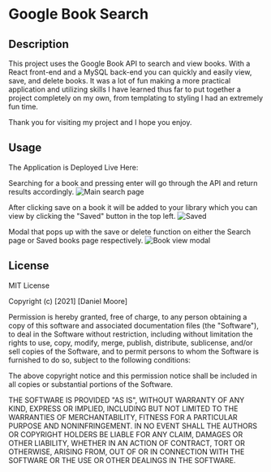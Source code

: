 # Google Book Search

## Description

This project uses the Google Book API to search and view books. With a React front-end and a MySQL back-end you can quickly and easily view, save, and delete books. It was a lot of fun making a more practical application and utilizing skills I have learned thus far to put together a project completely on my own, from templating to styling I had an extremely fun time.

Thank you for visiting my project and I hope you enjoy.

## Usage

The Application is Deployed Live Here: 

Searching for a book and pressing enter will go through the API and return results accordingly.
![Main search page](/screenshot1.PNG?raw=true)

After clicking save on a book it will be added to your library which you can view by clicking the "Saved" button in the top left.
![Saved ](/screenshot2.PNG?raw=true)

Modal that pops up with the save or delete function on either the Search page or Saved books page respectively.
![Book view modal](/screenshot3.PNG?raw=true)

## License

MIT License

Copyright (c) [2021] [Daniel Moore]

Permission is hereby granted, free of charge, to any person obtaining a copy
of this software and associated documentation files (the "Software"), to deal
in the Software without restriction, including without limitation the rights
to use, copy, modify, merge, publish, distribute, sublicense, and/or sell
copies of the Software, and to permit persons to whom the Software is
furnished to do so, subject to the following conditions:

The above copyright notice and this permission notice shall be included in all
copies or substantial portions of the Software.

THE SOFTWARE IS PROVIDED "AS IS", WITHOUT WARRANTY OF ANY KIND, EXPRESS OR
IMPLIED, INCLUDING BUT NOT LIMITED TO THE WARRANTIES OF MERCHANTABILITY,
FITNESS FOR A PARTICULAR PURPOSE AND NONINFRINGEMENT. IN NO EVENT SHALL THE
AUTHORS OR COPYRIGHT HOLDERS BE LIABLE FOR ANY CLAIM, DAMAGES OR OTHER
LIABILITY, WHETHER IN AN ACTION OF CONTRACT, TORT OR OTHERWISE, ARISING FROM,
OUT OF OR IN CONNECTION WITH THE SOFTWARE OR THE USE OR OTHER DEALINGS IN THE
SOFTWARE.